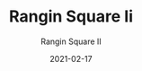 ---
designer: "Endless Knot"
description: "Color%20Name%3A%20Limeade%0AMaterial%3A%20Wool/Silk%0APile%3A%20CutStyle%3A%20Abstract%2C%20Modern%2C%20New%20Arrivals"
image_primary: "img/Rangin-Square-II-Limeade-600x736.jpg"
manufacturer: "Endless Knot"
href: "https://endlessknotrugs.com/product/rangin-square2-limeade/"
subtitle: "Rangin Square II"
tags: 
  - "limeade"
  - "wool/silk"
  - "cut"
  - "abstract, modern, new arrivals"
  - "Endless Knot"
  - "Hand-Knotted Rugs"
title: "Rangin Square Ii"
category: "hand-knotted-rugs"
slug: "/manufacturers/endless-knot/hand-knotted-rugs/endless-knot-rangin-square-ii"
date: "2021-02-17"
---